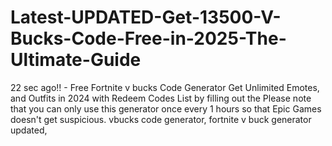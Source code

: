 # Latest-UPDATED-Get-13500-V-Bucks-Code-Free-in-2025-The-Ultimate-Guide
22 sec ago!! - Free Fortnite v bucks Code Generator Get Unlimited Emotes, and Outfits in 2024 with Redeem Codes List by filling out the Please note that you can only use this generator once every 1 hours so that Epic Games doesn't get suspicious. vbucks code generator, fortnite v buck generator updated,

